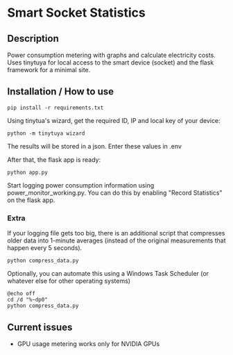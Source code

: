 # Smart Socket Statistics


## Description
Power consumption metering with graphs and calculate electricity costs. Uses tinytuya for local access to the smart device (socket) and the flask framework for a minimal site.

## Installation / How to use
```
pip install -r requirements.txt
```

Using tinytua's wizard, get the required ID, IP and local key of your device:
```
python -m tinytuya wizard
```
The results will be stored in a json. Enter these values in .env

After that, the flask app is ready:
```
python app.py
```

Start logging power consumption information using power_monitor_working.py. You can do this by enabling "Record Statistics" on the flask app.

### Extra
If your logging file gets too big, there is an additional script that compresses older data into 1-minute averages (instead of the original measurements that happen every 5 seconds).
```
python compress_data.py
```

Optionally, you can automate this using a Windows Task Scheduler (or whatever else for other operating systems)
```
@echo off
cd /d "%~dp0"
python compress_data.py 
```


## Current issues
- GPU usage metering works only for NVIDIA GPUs